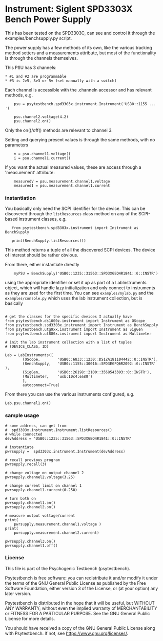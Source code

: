 # Instrument: Siglent SPD3303X Bench Power Supply

This has been tested on the SPD3303C, can see and control it through the examples/benchsupply.py script.

The power supply has a few methods of its own, like the various
tracking method setters and a measurements attribute, but most of the 
functionality is through the channels themselves.
         
This PSU has 3 channels:

	* #1 and #2 are programmable
	* #3 is 2v5, 3v3 or 5v (set manually with a switch)

Each channel is accessible with the .channeln accessor and has 
relevant methods, e.g. 

```
    psu = psytestbench.spd3303x.instrument.Instrument('USB0::1155 ... ')

    psu.channel2.voltage(4.2)
    psu.channel2.on()
```

Only the on()/off() methods are relevant to channel 3.

Setting and querying present values is through the same methods, with 
no parameters

```
    v = psu.channel1.voltage()
    i = psu.channel1.current()
```

If you want the actual measured values, these are access through a 
'measurement' attribute:


```
    measuredV = psu.measurement.channel1.voltage
    measuredI = psu.measurement.channel1.current
````


### instantiation

You basically only need the SCPI identifier for the device.  This can be discovered through the `listResources` 
class method on any of the SCPI-based instrument classes, e.g.

```
   from psytestbench.spd3303x.instrument import Instrument as BenchSupply 
   
   print(BenchSupply.listResources())
```

This method returns a tuple of all the discovered SCPI devices.  The device of interest should be rather obvious.

From there, either instantiate directly

```
	myPSU = BenchSupply('USB0::1235::31563::SPD3XGEQ4R1841::0::INSTR')
```

using the appropriate identifier or set it up as part of a LabInstruments object, which will handle lazy initialization
and only connect to instruments as they are used for the first time.  You can see `examples/mylab.py` and the `examples/console.py` which 
uses the lab instrument collection, but is basically

```

# get the classes for the specific devices I actually have
from psytestbench.ds1000z.instrument import Instrument as OScope
from psytestbench.spd3303x.instrument import Instrument as BenchSupply
from psytestbench.utg9xx.instrument import Instrument as SigGen
from psytestbench.ut880x.instrument import Instrument as Multimeter

# init the lab instrument collection with a list of tuples
# (DEVICE_CLASS, ID)

Lab = LabInstruments([
        (OScope,        'USB0::6833::1230::DS1ZA181104442::0::INSTR'),
        (BenchSupply,   'USB0::1155::30016::SPD3EGFQ6R2092::0::INSTR' ),
        (SigGen,        'USB0::26198::2100::3568543393::0::INSTR'),
        (Multimeter,    'usb:10c4:ea80')
        ],
        autoconnect=True)
```

From there you can use the various instruments configured, e.g.

```
Lab.psu.channel1.on()
```


### sample usage

```
# some address, can get from 
#  spd3303x.instrument.Instrument.listResources()
# while connected
devAddress = 'USB0::1235::31563::SPD3XGEQ4R1841::0::INSTR' 

# instantiate
pwrsupply =  spd3303x.instrument.Instrument(devAddress)

# recall previous program
pwrsupply.recall(3)

# change voltage on output channel 2
pwrsupply.channel2.voltage(3.25)

# change current limit on channel 1
pwrsupply.channel1.current(0.250)

# turn both on
pwrsupply.channel1.on()
pwrsupply.channel2.on()

# measure output voltage/current 
print(
	pwrsupply.measurement.channel1.voltage )
print(
	pwrsupply.measurement.channel2.current)
	
pwrsupply.channel3.on()
pwrsupply.channel1.off()
```

### License

This file is part of the Psychogenic Testbench (psytestbench).

Psytestbench is free software: you can redistribute it and/or modify it under the terms of the GNU General Public License as published by the Free Software Foundation, either version 3 of the License, or (at your option) any later version.

Psytestbench is distributed in the hope that it will be useful, but WITHOUT ANY WARRANTY; without even the implied warranty of MERCHANTABILITY or FITNESS FOR A PARTICULAR PURPOSE. See the GNU General Public License for more details.

You should have received a copy of the GNU General Public License along with Psytestbench. If not, see <https://www.gnu.org/licenses/>.


